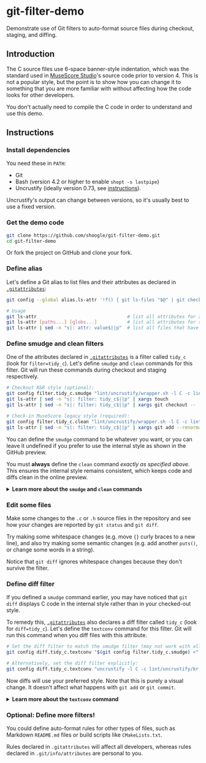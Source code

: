 # git-filter-demo

Demonstrate use of Git filters to auto-format source files during checkout, staging, and diffing.

## Introduction

The C source files use 6-space banner-style indentation, which was the standard used in
[MuseScore Studio]'s source code prior to version 4. This is not a popular style, but the point is
to show how you can change it to something that you are more familiar with without affecting how
the code looks for other developers.

[MuseScore Studio]: https://github.com/musescore/MuseScore

You don't actually need to compile the C code in order to understand and use this demo.

## Instructions

### Install dependencies

You need these in `PATH`:

- Git
- Bash (version 4.2 or higher to enable `shopt -s lastpipe`)
- Uncrustify (ideally version 0.73, see [instructions][Download Uncrustify]).

[Download Uncrustify]: https://github.com/musescore/MuseScore/wiki/Formatting-the-source-code#download-uncrustify

Uncrustify's output can change between versions, so it's usually best to use a fixed version.

### Get the demo code

```Bash
git clone https://github.com/shoogle/git-filter-demo.git
cd git-filter-demo
```

Or fork the project on GitHub and clone your fork.

### Define alias

Let's define a Git alias to list files and their attributes as declared in [`.gitattributes`]:

[`.gitattributes`]: .gitattributes

```Bash
git config --global alias.ls-attr '!f() { git ls-files "$@" | git check-attr --stdin --all ;}; f'

# Usage
git ls-attr                                 # list all attributes for all files
git ls-attr [paths...] [globs...]           # list all attributes for specific files
git ls-attr | sed -n "s|: attr: value$||p"  # list all files that have attr=value
```

### Define smudge and clean filters

One of the attributes declared in [`.gitattributes`] is a filter called `tidy_c` (look for
`filter=tidy_c`). Let's define `smudge` and `clean` commands for this filter. Git will run these
commands during checkout and staging respectively.

```Bash
# Checkout K&R style (optional):
git config filter.tidy_c.smudge "lint/uncrustify/wrapper.sh -l C -c lint/uncrustify/kr.cfg"
git ls-attr | sed -n "s|: filter: tidy_c$||p" | xargs touch             # mark affected files dirty
git ls-attr | sed -n "s|: filter: tidy_c$||p" | xargs git checkout --   # apply smudge

# Check-in MuseScore legacy style (required):
git config filter.tidy_c.clean "lint/uncrustify/wrapper.sh -l C -c lint/uncrustify/musescore.cfg"
git ls-attr | sed -n "s|: filter: tidy_c$||p" | xargs git add --renormalize --  # apply clean
```

You can define the `smudge` command to be whatever you want, or you can leave it undefined if you
prefer to use the internal style as shown in the GitHub preview.

You must **always** define the `clean` command _exactly as specified above_. This ensures the
internal style remains consistent, which keeps code and diffs clean in the online preview.

<details>
<summary><b>Learn more about the <code>smudge</code> and <code>clean</code> commands</b></summary>

The command defined for `smudge` or `clean` will be run by Git inside a shell. It can use shell
features such as pipes, variables, and redirects, providing these are quoted or escaped correctly.
The command must read data from `STDIN`, process it somehow, and then write to `STDOUT`. Git will
not supply any arguments to the command besides those given in the definition.

You can simulate this with:

```Bash
git show HEAD:src/demo.c | sh -c 'YOUR_COMMAND_DEFINITION' | less
git show HEAD:src/demo.c | sh -c "$(git config filter.tidy_c.smudge)" | less
```

If the command definition includes `%f`, Git will replace this with the 'quoted' path to the file
currently being processed. This could be useful to display in error messages, or to customize the
filtering based on file extension (see `--assume` option for Uncrustify). However, the command
**must not** attempt to read from the `%f` file because _it may not exist_ or its contents may
differ from `STDIN`. This happens if the filter is processing the staged version of the file.

```Bash
git show HEAD:src/demo.c | sh -c "$(echo 'YOUR_COMMAND_DEFINITION' | sed "s|%f|'src/demo.c'|g")" | less
git show HEAD:src/demo.c | sh -c "$(git config filter.tidy_c.smudge | sed "s|%f|'src/demo.c'|g")" | less
```

Try substituting `echo >&2 "Cleaning: <%f>"` or `echo >&2 "Smudging: <%f>"` as
`YOUR_COMMAND_DEFINITION` and see what happens!

See also:

- [Git Attributes: filter](https://git-scm.com/docs/gitattributes#_filter)
- [Git Attributes: Keyword expansion](https://git-scm.com/book/en/v2/Customizing-Git-Git-Attributes#_keyword_expansion) (look for `indent`)

</details>

### Edit some files

Make some changes to the `.c` or `.h` source files in the repository and see how your changes are
reported by `git status` and `git diff`.

Try making some whitespace changes (e.g. move `{}` curly braces to a new line), and also try making
some semantic changes (e.g. add another `puts()`, or change some words in a string).

Notice that `git diff` ignores whitespace changes because they don't survive the filter.

### Define diff filter

If you defined a `smudge` command earlier, you may have noticed that `git diff` displays C code in
the internal style rather than in your checked-out style.

To remedy this, [`.gitattributes`] also declares a diff filter called `tidy_c` (look for
`diff=tidy_c`). Let's define the `textconv` command for this filter. Git will run this command when
you diff files with this attribute.

```Bash
# Set the diff filter to match the smudge filter (may not work with all smudge filters):
git config diff.tidy_c.textconv "$(git config filter.tidy_c.smudge) <"

# Alternatively, set the diff filter explicitly:
git config diff.tidy_c.textconv "uncrustify -l C -c lint/uncrustify/kr.cfg -f"
```

Now diffs will use your preferred style. Note that this is purely a visual change. It doesn't
affect what happens with `git add` or `git commit`.

<details>
<summary><b>Learn more about the <code>textconv</code> command</b></summary>

Unlike the `smudge` and `clean` commands, the command defined for `textconv` doesn't receive data
from `STDIN`. Instead, Git provides the path to a single file, which the `textconv` command must
read, process somehow, and then write to `STDOUT`. This path is provided as an extra argument after
all arguments in the command definition, and is also exposed to the command as the shell variable
`$1`. Although the path is 'quoted' to preserve space characters, these quotes are stripped by the
shell so they are not visible to your command.

You can simulate this with:

```Bash
sh -c 'YOUR_COMMAND_DEFINITION '"'src/demo.c'" '' 'src/demo.c' | less
sh -c "$(git config diff.tidy_c.textconv) 'src/demo.c'" '' 'src/demo.c' | less
```

Try substituting `echo >&2 "Diffing: <$1>"` as `YOUR_COMMAND_DEFINITION` and see what happens!

When you perform a diff (e.g. `git diff src/demo.c`), Git runs the staged and unstaged versions of
the file through your filter and compares them using the ordinary `git diff` algorithm.

```Bash
git show HEAD:src/demo.c >/tmp/staged
diff -u --color=always <(sh -c 'YOUR_COMMAND_DEFINITION /tmp/staged' '' /tmp/staged) <(sh -c 'YOUR_COMMAND_DEFINITION src/demo.c' '' src/demo.c) | less -R
diff -u --color=always <(sh -c "$(git config diff.tidy_c.textconv) /tmp/staged" '' /tmp/staged) <(sh -c "$(git config diff.tidy_c.textconv) src/demo.c" '' src/demo.c) | less -R
```

The `diff` filter is only used for the visual diff. When committing changes, Git calculates deltas
based on the output of the `clean` filter. If no `clean` filter is defined then it uses the actual
file contents.

See also:

- [Git Attributes: Generating diff text](https://git-scm.com/docs/gitattributes#_generating_diff_text)
- [Git Attributes: Performing text diffs of binary files](https://git-scm.com/docs/gitattributes#_performing_text_diffs_of_binary_files)
- [Customizing Git Attributes: Diffing binary files](https://git-scm.com/book/en/v2/Customizing-Git-Git-Attributes#_diffing_binary_files)

</details>

### Optional: Define more filters!

You could define auto-format rules for other types of files, such as Markdown `README.md` files or
build scripts like `CMakeLists.txt`.

Rules declared in `.gitattributes` will affect all developers, whereas rules declared in
`.git/info/attributes` are personal to you.
